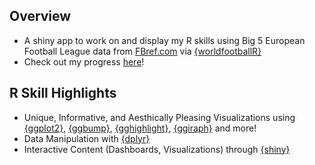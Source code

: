 ## Overview
- A shiny app to work on and display my R skills using Big 5 European Football League data from [FBref.com](https://fbref.com/en/comps/Big5/Big-5-European-Leagues-Stats) via [{worldfootballR}](https://github.com/JaseZiv/worldfootballR)
- Check out my progress [here](https://jrkroymann10.shinyapps.io/premierleague_dashboards/?_ga=2.177381933.984330993.1640971731-374191347.1640971731)!


## R Skill Highlights
- Unique, Informative, and Aesthically Pleasing Visualizations using [{ggplot2}](https://ggplot2.tidyverse.org/), [{ggbump}](https://github.com/davidsjoberg/ggbump), [{gghighlight}](https://github.com/yutannihilation/gghighlight), [{ggiraph}](https://davidgohel.github.io/ggiraph/index.html) and more!
- Data Manipulation with [{dplyr}](https://dplyr.tidyverse.org/)
- Interactive Content (Dashboards, Visualizations) through [{shiny}](https://shiny.rstudio.com/)
